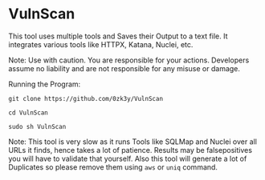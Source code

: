 # VulnScan

This tool uses multiple tools and Saves their Output to a text file. It integrates various tools like HTTPX, Katana, Nuclei, etc.

Note: Use with caution. You are responsible for your actions. Developers assume no liability and are not responsible for any misuse or damage.

Running the Program:

```git clone https://github.com/0zk3y/VulnScan```

```cd VulnScan```

```sudo sh VulnScan```

Note: This tool is very slow as it runs Tools like SQLMap and Nuclei over all URLs it finds, hence takes a lot of patience. Results may be falsepositives you will have to validate that yourself. Also this tool will generate a lot of Duplicates so please remove them using ```aws``` or ```uniq``` command.
